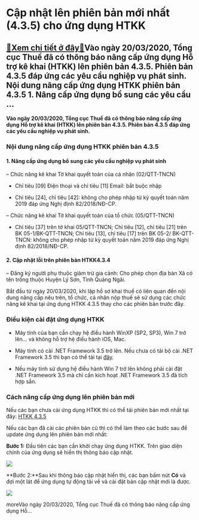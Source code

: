 Cập nhật lên phiên bản mới nhất (4.3.5) cho ứng dụng HTKK
=========================================================

[:gift:Xem chi tiết ở đây:gift:](https://hddtvn.com/cap-nhat-len-phien-ban-moi-nhat-4-3-5-cho-ung-dung-htkk/)Vào ngày 20/03/2020, Tổng cục Thuế đã có thông báo nâng cấp ứng dụng Hỗ trợ kê khai (HTKK) lên phiên bản 4.3.5. Phiên bản 4.3.5 đáp ứng các yêu cầu nghiệp vụ phát sinh. Nội dung nâng cấp ứng dụng HTKK phiên bản 4.3.5 1. Nâng cấp ứng dụng bổ sung các yêu cầu …
-------------------------------------------------------------------------------------------------------------------------------------------------------------------------------------------------------------------------------------------------------------------

**Vào ngày 20/03/2020, Tổng cục Thuế đã có thông báo nâng cấp ứng dụng Hỗ trợ kê khai (HTKK) lên phiên bản 4.3.5. Phiên bản 4.3.5 đáp ứng các yêu cầu nghiệp vụ phát sinh.**


### Nội dung nâng cấp ứng dụng HTKK phiên bản 4.3.5


#### 1. Nâng cấp ứng dụng bổ sung các yêu cầu nghiệp vụ phát sinh


– Chức năng kê khai Tờ khai quyết toán của cá nhân (02/QTT-TNCN)




* Chỉ tiêu [09] Điện thoại và chỉ tiêu [11] Email: bắt buộc nhập

* Chỉ tiêu [24], chỉ tiêu [42]: không cho phép nhập từ kỳ quyết toán năm 2019 đáp ứng Nghị định 82/2018/NĐ-CP.



– Chức năng kê khai Tờ khai quyết toán của tổ chức (05/QTT-TNCN)




* Chỉ tiêu [37] trên tờ khai 05/QTT-TNCN; Chỉ tiêu [12], chỉ tiêu [21] trên BK 05-1/BK-QTT-TNCN; Chỉ tiêu [13], chỉ tiêu [17] trên BK 05-2/ BK-QTT-TNCN: không cho phép nhập từ kỳ quyết toán năm 2019 đáp ứng Nghị định 82/2018/NĐ-CP.



#### 2. Cập nhật lỗi trên phiên bản HTKK4.3.4


– Đăng ký người phụ thuộc giảm trừ gia cảnh: Cho phép chọn địa bàn Xã có tên trống thuộc Huyện Lý Sơn, Tỉnh Quảng Ngãi.


Bắt đầu từ ngày 20/03/2020, khi lập hồ sơ khai thuế có liên quan đến nội dung nâng cấp nêu trên, tổ chức, cá nhân nộp thuế sẽ sử dụng các chức năng kê khai tại ứng dụng HTKK 4.3.5 thay cho các phiên bản trước đây.


### Điều kiện cài đặt ứng dụng HTKK




* Máy tính của bạn cần chạy hệ điều hành WinXP (SP2, SP3), Win 7 trở lên… và không hỗ trợ hệ điều hành iOS, Mac.

* Máy tính có cài .NET Framework 3.5 trở lên. Nếu chưa có tải bộ cài .NET Framework 3.5 thì bạn có thể tải tại [đây](http://www.fshare.vn/file/F4X6R3TJZ5FH).

* Nếu máy tính sử dụng hệ điều hành Win 7 trở lên không phải cài đặt .NET Framework 3.5 mà chỉ cần kích hoạt .NET Framework 3.5 đã tích hợp sẵn.



### Cách nâng cấp ứng dụng lên phiên bản mới


Nếu các bạn chưa cài ứng dụng HTKK thì có thể tải phiên bản mới nhất tại đây: [HTKK 4.3.5](https://www.fshare.vn/file/TY25APGTHPVX)


Nếu các bạn đã cài các phiên bản cũ thì có thể làm theo các bước sau để update ứng dụng lên phiên bản mới nhất:


**Bước 1:** Đầu tiên các bạn cần khởi chạy ứng dụng HTKK. Trên giao diện chính của ứng dụng sẽ hiển thị thông báo cập nhật.


![](https://hddtvn.com/wp-content/uploads/2021/01/bYVSovZ.png)


**Bước 2:**Sau khi thông báo cập nhật hiển thị, các bạn bấm nút **Có** và đợi một lát để ứng dụng tự động tải về và cài đặt bản cập nhật mới là được.


![](https://hddtvn.com/wp-content/uploads/2021/01/l5QxVfY.png)


moreVào ngày 20/03/2020, Tổng cục Thuế đã có thông báo nâng cấp ứng dụng Hỗ…


